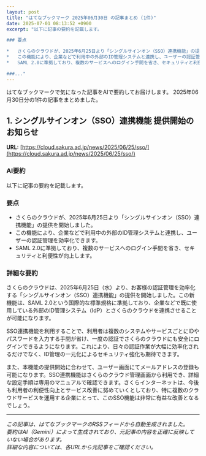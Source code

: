 ```yaml
---
layout: post
title: "はてなブックマーク 2025年06月30日 の記事まとめ (1件)"
date: 2025-07-01 08:13:52 +0900
excerpt: "以下に記事の要約を記載します。

### 要点

*   さくらのクラウドが、2025年6月25日より「シングルサインオン（SSO）連携機能」の提供を開始しました。
*   この機能により、企業などで利用中の外部のID管理システムと連携し、ユーザーの認証管理を効率化できます。
*   SAML 2.0に準拠しており、複数のサービスへのログイン手間を省き、セキュリティと利便性が向上します。

###..."
---
```


はてなブックマークで気になった記事をAIで要約してお届けします。
2025年06月30日分の1件の記事をまとめました。

## 1. シングルサインオン（SSO）連携機能 提供開始のお知らせ

**URL:** [https://cloud.sakura.ad.jp/news/2025/06/25/sso/](https://cloud.sakura.ad.jp/news/2025/06/25/sso/)

### AI要約

以下に記事の要約を記載します。

### 要点

*   さくらのクラウドが、2025年6月25日より「シングルサインオン（SSO）連携機能」の提供を開始しました。
*   この機能により、企業などで利用中の外部のID管理システムと連携し、ユーザーの認証管理を効率化できます。
*   SAML 2.0に準拠しており、複数のサービスへのログイン手間を省き、セキュリティと利便性が向上します。

### 詳細な要約

さくらのクラウドは、2025年6月25日（水）より、お客様の認証管理を効率化する「シングルサインオン（SSO）連携機能」の提供を開始しました。この新機能は、SAML 2.0という国際的な標準規格に準拠しており、企業などで既に使用している外部のID管理システム（IdP）とさくらのクラウドを連携させることが可能になります。

SSO連携機能を利用することで、利用者は複数のシステムやサービスごとにIDやパスワードを入力する手間が省け、一度の認証でさくらのクラウドにも安全にログインできるようになります。これにより、日々の認証作業が大幅に効率化されるだけでなく、ID管理の一元化によるセキュリティ強化も期待できます。

また、本機能の提供開始に合わせて、ユーザー画面にてメールアドレスの登録も可能になります。SSO連携機能はさくらのクラウド管理画面から利用でき、詳細な設定手順は専用のマニュアルで確認できます。さくらインターネットは、今後も利用者の利便性向上とサービス改善に努めていくとしており、特に複数のクラウドサービスを運用する企業にとって、このSSO機能は非常に有益な改善となるでしょう。

---

*この記事は、はてなブックマークのRSSフィードから自動生成されました。*  
*要約はAI（Gemini）によって生成されており、元記事の内容を正確に反映していない場合があります。*  
*詳細な内容については、各URLから元記事をご確認ください。*
